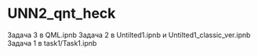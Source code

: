 # UNN2_qnt_heck
Задача 3 в QML.ipnb
Задача 2 в Untilted1.ipnb и Untilted1_classic_ver.ipnb
Задача 1 в task1/Task1.ipnb
